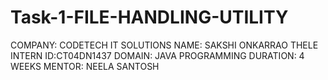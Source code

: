 # Task-1-FILE-HANDLING-UTILITY
COMPANY: CODETECH IT SOLUTIONS
NAME: SAKSHI ONKARRAO THELE
INTERN ID:CT04DN1437
DOMAIN: JAVA PROGRAMMING
DURATION: 4 WEEKS
MENTOR: NEELA SANTOSH 
